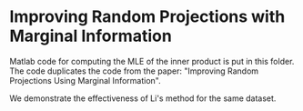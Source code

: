 # Improving Random Projections with Marginal Information

Matlab code for computing the MLE of the inner product is put in this folder. The code duplicates the code from the paper: "Improving Random Projections Using Marginal Information".

We demonstrate the effectiveness of Li's method for the same dataset.